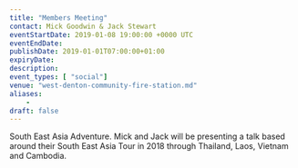 ```yaml
---
title: "Members Meeting"
contact: Mick Goodwin & Jack Stewart
eventStartDate: 2019-01-08 19:00:00 +0000 UTC
eventEndDate:
publishDate: 2019-01-01T07:00:00+01:00
expiryDate:
description:
event_types: [ "social"] 
venue: "west-denton-community-fire-station.md"
aliases:
    - 
draft: false
---
```


South East Asia Adventure. Mick and Jack will be presenting a talk based around their South East Asia Tour in 2018 through Thailand, Laos, Vietnam and Cambodia.